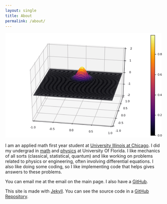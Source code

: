 ```yaml
---
layout: single
title: About
permalink: /about/
---
```


![Wave Equation Simulation](/picsandgifs/p20.gif)

I am an applied math first year student at [University Illinois at Chicago](https://mscs.uic.edu). I did my undergrad in [math](https://math.ufl.edu) and [physics](https://www.phys.ufl.edu) at University Of Florida. I like mechanics of all sorts (classical, statistical, quantum) and like working on problems related to physics or engineering, often involving differential equations. I also like doing some coding, so I like implementing code that helps gives answers to these problems.

You can email me at the email on the main page. I also have a [GitHub](github.com/samueltwallace).

This site is made with [Jekyll](https://jekyllrb.com). You can see the source code in a [GitHub Repository](https://github.com/samueltwallace/swalla24.people.uic.edu).
